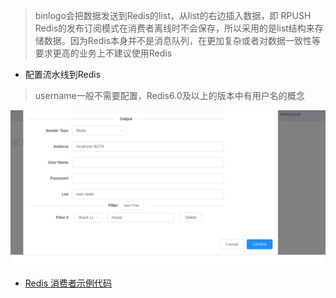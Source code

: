 >  binlogo会把数据发送到Redis的list，从list的右边插入数据，即 RPUSH
>  Redis的发布订阅模式在消费者离线时不会保存，所以采用的是list结构来存储数据。因为Redis本身并不是消息队列，在更加复杂或者对数据一致性等要求更高的业务上不建议使用Redis
> 

- 配置流水线到Redis

>  username一般不需要配置，Redis6.0及以上的版本中有用户名的概念 
> 
![avatar](/docs/wiki/assets/pic/config_output_redis.png)

- [Redis 消费者示例代码](https://github.com/jin06/binlogo/tree/master/examples/redis/main.go)










